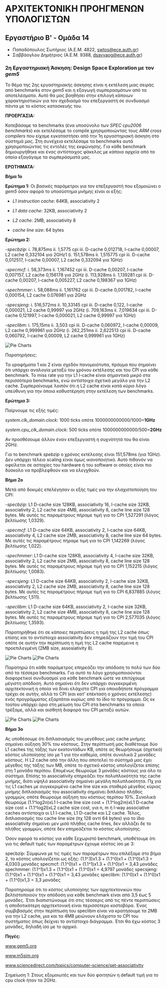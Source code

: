 # ΑΡΧΙΤΕΚΤΟΝΙΚΗ ΠΡΟΗΓΜΕΝΩΝ ΥΠΟΛΟΓΙΣΤΩΝ


## Εργαστήριο Β' - Ομάδα 14
 
* Παπαδόπουλος Σωτήριος (Α.Ε.Μ. 4822, <swtos@ece.auth.gr>)
* Σαββάογλου Δημήτριος  (Α.Ε.Μ. 9388, <dsavvaog@ece.auth.gr>)

### **2η Εργαστηριακή Άσκηση: Design Space Exploration με τον _gem5_**


  Το θέμα της 2ης εργαστηριακής άσκησης είναι η εκτέλεση μιας σειράς από benchmarks στον _gem5_ και η εξαγωγή συμπερασμάτων από τα αποτελέσματα. Αυτό θα μας βοηθήσει στην επιλογή κάποιων χαρακτηριστικών για τον σχεδιασμό του επεξεργαστή σε συνδυασμό πάντα με το κόστος κατασκευής του.


**ΠΡΟΕΡΓΑΣΙΑ:**

  Κατεβάσαμε τα benchmarks (ένα υποσύνολο των _SPEC cpu2006 benchmarks_) και εκτελέσαμε το compile χρησιμοποιώντας τους _ARM cross compilers_ που είχαμε εγκαταστήσει από την 1η εργαστηριακή άσκηση στο σύστημά μας. Στη συνέχεια εκτελέσαμε τα benchmarks αυτά χρησιμοποιώντας τις εντολές της εκφώνησης. Για κάθε benchmark δημιουργήθηκε και ένας αντίστοιχος φάκελος με κάποια αρχεία από τα οποία εξαγάγαμε τα συμπεράσματά μας.


**ΕΡΩΤΗΜΑΤΑ:**

**Βήμα 1ο**

**Ερώτημα 1:** Οι βασικές παράμετροι για τον επεξεργαστή που εξομοιώνει ο _gem5_ όσον αφορά το υποσύστημα μνήμης είναι οι εξής:

   -  _L1 instruction cache_: 64KB, associativity 2

   -  _L1 data cache_: 32KB, associativity 2

   -  _L2 cache_: 2MB, associativity 8

   -  _cache line size_: 64 bytes

**Ερώτημα 2:**

   -_specbzip_: i. 78,875ms ii. 1,5775 cpi iii. D-cache 0,012718, I-cache 0,00007, L2 cache 0,332104 για 2GHz1 (i. 151,578ms ii. 1,515775 cpi iii. D-cache 0,012517, I-cache 0,00007, L2 cache 0,332094 για 1GHz)   

   -_specmcf_: i. 58,373ms ii. 1,167452 cpi iii. D-cache 0,00207, I-cache 0,007157, L2 cache 0,156178 για 2GHz (i. 113,928ms ii. 1,139281 cpi iii. D-cache 0,00207, I-cache 0,005227, L2 cache 0,198367 για 1GHz)

   -_spechmmer_: i. 58,088ms ii. 1,161762 cpi iii. D-cache 0,001782, I-cache 0,000154, L2 cache 0.076981 για 2GHz

   -_specsjeng_: i. 516,572ms ii. 10,33145 cpi iii. D-cache 0,122, I-cache 0,000021, L2 cache 0,99997 για 2GHz (i. 709,163ms ii. 7,019634 cpi iii. D-cache 0,121997, I-cache 0,000021, L2 cache 0,99997 για 1GHz)

   -_speclibm_: i. 175,15ms ii. 3,503 cpi iii. D-cache 0,060972, I-cache 0,00009, L2 cache 0,999961 για 2GHz (i. 262,251ms ii. 2,622513 cpi iii. D-cache 0,060792, I-cache 0,00009, L2 cache 0,999961 για 1GHz)


![Pie Charts](/plot.PNG)


Παρατηρήσεις:

Τα γραφήματα 1 και 2 είναι σχεδόν πανομοιότυπα, πράγμα που σημαίνει ότι υπάρχει αναλογία μεταξύ του χρόνου εκτέλεσης και του CPI για κάθε benchmark.
Το miss rate για την L1 I-cache είναι σημαντικά μικρό στα περισσότερα benchmarks, ενώ αντίστοιχα σχετικά μεγάλο για την L2 cache. Συμπεραίνουμε λοιπόν ότι η L2 cache είναι κατά κύριο λόγο υπεύθυνη για την όποια καθυστέρηση στην εκτέλεση των benchmarks.


**Ερώτημα 3:**

Παίρνουμε τις εξής τιμές: 

_system.clk_domain.clock_: 1000 ticks οπότε  1000000000000/1000=**1GHz**

_system.cpu_clk_domain.clock_: 500 ticks οπότε 1000000000000/500=**2GHz**

Αν προσθέσουμε άλλον έναν επεξεργαστή η συχνότητά του θα είναι 2GHz.

Για το benchmark _spebzip_ ο χρόνος εκτέλεσης είναι 151,578ms (για 1GHz). Δεν υπάρχει τέλειο scaling είναι όμως ικανοποιητικό. Αυτό πιθανόν να οφείλεται σε αστοχίες του hardware ή του software οι οποίες είναι πιο δύσκολο να προβλεφθούν και να ελεγχθούν.


**Βήμα 2ο**

Μετά από δοκιμές επελέγησαν οι εξής τιμές για την ελαχιστοποίηση του CPI:

   -_specbzip_: L1 D-cache size 128KB, associativity 16, I-cache size 32KB, associativity 2, L2 cache size 4MB, associativity 8, cache line size 128 bytes. Με αυτές τις παραμέτρους πήραμε τιμή για το CPI 1,527291 (λόγος βελτίωσης 1,0329).

   -_specmcf_: L1 D-cache size 64KB, associativity 2, I-cache size 64KB, associativity 4, L2 cache size 2MB, associativity 8, cache line size 64 bytes. Με αυτές τις παραμέτρους πήραμε τιμή για το CPI 1,142269 (λόγος βελτίωσης 1,022).

   -_spechmmer_: L1 D-cache size 128KB, associativity 4, I-cache size 32KB, associativity 2, L2 cache size 2MB, associativity 8, cache line size 128 bytes. Με αυτές τις παραμέτρους πήραμε τιμή για το CPI 1,152215 (λόγος βελτίωσης 1,0083).

   -_specsjeng_: L1 D-cache size 64KB, associativity 2, I-cache size 32KB, associativity 2, L2 cache size 2MB, associativity 8, cache line size 128 bytes. Με αυτές τις παραμέτρους πήραμε τιμή για το CPI 6,837885 (λόγος βελτίωσης 1,511).

   -_speclibm_: L1 D-cache size 64KB, associativity 2, I-cache size 32KB, associativity 2, L2 cache size 4MB, associativity 8, cache line size 128 bytes. Με αυτές τις παραμέτρους πήραμε τιμή για το CPI 2,577035 (λόγος βελτίωσης 1,3593).

Παρατηρήθηκε ότι σε κάποιες περιπτώσεις η τιμή της L2 cache όπως επίσης και το αντίστοιχο associativity δεν επηρεάζουν την τιμή του CPI οπότε σε αυτήν την περίπτωση η τιμή της L2 cache παρέμεινε η προεπιλεγμένη (2MB size, assosiativity 8).


![Pie Charts](/diagram.PNG)
![Pie Charts](/diagram_2.PNG)


   Παρατηρώ ότι κάθε παράμετρος επηρεάζει την απόδοση το πολύ των δύο από τα τέσσερα benchmarks. Για αυτό το λόγο χρησιμοποιούνται διαφορετικοί συνδυασμοί για κάθε benchmark ώστε να επιτύχουμε μέγιστη απόδοση. Αυτό σημαίνει ότι δεν υπάρχει συγκεκριμένη αρχιτεκτονική η οποία να δίνει ελάχιστο CPI για οποιοδήποτε πρόγραμμα τρέχει σε αυτήν, αλλά το CPI (και κατ' επέκταση ο χρόνος εκτέλεσης) ενός προγράμματος εξαρτάται κυρίως από το ίδιο το πρόγραμμα. Ως εκ τούτου υπάρχει όριο στη μείωση του CPI στα benchmarks τα οποία τρέξαμε, αλλά και αισθητή διαφορά του CPI μεταξύ αυτών.


![Pie Charts](/bzip.png) ![Pie Charts](/mcf.png)


**Βήμα 3ο**


   Ας υποθέσουμε ότι διπλασιασμός του μεγέθους μιας cache μνήμης σημαίνει αύξηση 30% του κόστους. Στην περίπτωσή μας διαθέτουμε δύο L1 caches της τάξης των εκατοντάδων KB, οπότε ας θεωρήσουμε (σχετικό) κόστος υλοποίησης ίσο με 1 για την καθεμία, οπότε συνολικά 2 μονάδες κόστους. Η L2 cache από την άλλη που αποτελεί το σύστημά μας έχει μέγεθος της τάξης των MB, οπότε το σχετικό κόστος υπολογίζεται επίσης στη 1 μονάδα περίπου. Επομένως θεωρούμε 3 μονάδες κόστους για όλο το σύστημα.
   Επίσης το associativity επηρεάζει την πολυπλοκότητα της cache μνήμης, διότι υψηλό associativity σημαίνει μεγάλη πολυπλοκότητα. Πχ για τις L1 caches με συγκεκριμένο cache line size και σταθερό μέγεθος κύριας μνήμης διπλασιασμός του associativity σημαίνει διπλάσιο πλήθος γραμμών, οπότε θεωρούμε αύξηση του κόστους περίπου 10%. Συνολικά θεωρούμε (1.1^log2n)xL1 I-cache line size cost + (1.1^log2m)xL1 D-cache size cost + (1.1^log2l)xL2 cache size cost, για n, m ή l-way associative caches αντίστοιχα οι L1 I-cache, L1 D-cache και L2 cache. Τέλος, διπλασιασμός του cache line size (πχ 128 αντί 64 bytes) για το ίδιο associativity σημαίνει μεν μισό πλήθος cache lines, δεν αλλάζει δε το πλήθος γραμμών, οπότε δεν επηρεάζεται το κόστος υλοποίησης.

Όσον αφορά το κόστος για κάθε ξεχωριστό benchmark, υποθέτουμε ότι για τις default τιμές των παραμέτρων έχουμε κόστος ίσο με 3:

specbzip: Σύμφωνα με τις τιμές των παραμέτρων που επιλέξαμε στο βήμα 2, το κόστος υπολογίζεται ως εξής: (1.1^3)x1.3 + (1.1^0)x1 + (1.1^0)x1.3 = 4,0303 μονάδες
specmcf: (1.1^0)x1 + (1.1^1)x1.3 + (1.1^0)x1 = 3,43 μονάδες
spechmmer: (1.1^1)x1.3 + (1.1^0)x1 + (1.1^0)x1 = 4,9797 μονάδες
specsjeng: (1.1^0)x1 + (1.1^0)x1 + (1.1^0)x1 = 3,43 μονάδες 
speclibm: (1.1^0)x1 + (1.1^0)x1 + (1.1^0)x1,3 = 3,3 μονάδες

   Παρατηρούμε ότι το κόστος υλοποίησης των αρχιτεκτονικών που βελτιστοποιούν την απόδοση για κάθε benchmark είναι από 3,5 έως 5 μονάδες. Έτσι διαπιστώνουμε ότι στις τέσσερις από τις πέντε περιπτώσεις η αποδοτικότερη αρχιτεκτονική είναι περισσότερο κοστοβόρα. Ένας συμβιβασμός στην περίπτωση του speclibm είναι να κρατήσουμε τα 2MB για την L2 cache, μια και τα 4MB μειώνουν ελάχιστα το CPI του συστήματος όπως δείχνει το αντίστοιχο διάγραμμα. Έτσι θα έχω κόστος 3 μονάδες, δηλαδή ίσο με το αρχικό.




















**Πηγές:**

www.gem5.org

www.m5sim.org

www.sciencedirect.com/topics/computer-science/set-associativity













Σημείωση 1: Στους εξομοιωτές και των δύο φοιτητών η default τιμή για το cpu clock ήταν τα 2GHz.
